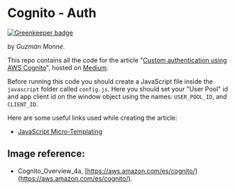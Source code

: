 Cognito - Auth
===

[![Greenkeeper badge](https://badges.greenkeeper.io/guzmonne/cognito-auth.svg)](https://greenkeeper.io/)

by *Guzmán Monné*.

This repo contains all the code for the article "[Custom authentication using AWS Cognito](https://medium.com/@gmonne/custom-authentication-using-aws-cognito-e0b489badc3f)", hosted on [Medium](https://www.medium.com).

Before running this code you should create a JavaScript file inside the `javascript` folder called `config.js`. Here you should set your "User Pool" id and app client id on the window object using the names: `USER_POOL_ID`, and `CLIENT_ID`.

Here are some useful links used while creating the article:

- [JavaScript Micro-Templating](https://johnresig.com/blog/javascript-micro-templating/)

Image reference:
---

- Cognito_Overview_4a, [https://aws.amazon.com/es/cognito/](https://aws.amazon.com/es/cognito/).
